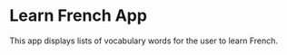 Learn French App
===================================

This app displays lists of vocabulary words for the user to learn French.
